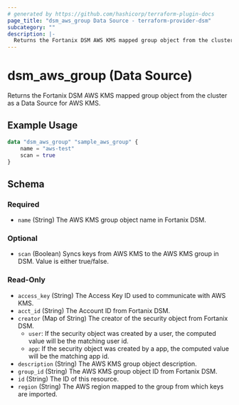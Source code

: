 ```yaml
---
# generated by https://github.com/hashicorp/terraform-plugin-docs
page_title: "dsm_aws_group Data Source - terraform-provider-dsm"
subcategory: ""
description: |-
  Returns the Fortanix DSM AWS KMS mapped group object from the cluster as a Data Source for AWS KMS.
---
```


# dsm_aws_group (Data Source)

Returns the Fortanix DSM AWS KMS mapped group object from the cluster as a Data Source for AWS KMS.

## Example Usage

```terraform
data "dsm_aws_group" "sample_aws_group" {
    name = "aws-test"
    scan = true
}
```

<!-- schema generated by tfplugindocs -->
## Schema

### Required

- `name` (String) The AWS KMS group object name in Fortanix DSM.

### Optional

- `scan` (Boolean) Syncs keys from AWS KMS to the AWS KMS group in DSM. Value is either true/false.

### Read-Only

- `access_key` (String) The Access Key ID used to communicate with AWS KMS.
- `acct_id` (String) The Account ID from Fortanix DSM.
- `creator` (Map of String) The creator of the security object from Fortanix DSM.
   * `user`: If the security object was created by a user, the computed value will be the matching user id.
   * `app`: If the security object was created by a app, the computed value will be the matching app id.
- `description` (String) The AWS KMS group object description.
- `group_id` (String) The AWS KMS group object ID from Fortanix DSM.
- `id` (String) The ID of this resource.
- `region` (String) The AWS region mapped to the group from which keys are imported.
